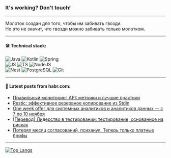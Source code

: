 ### It's working? Don't touch!

---
Молоток создан для того, чтобы им забивать гвозди. <br>
Но это не значит, что гвозди можно забивать только молотком.

---

#### 🛠️ Technical stack:

![Java](https://img.shields.io/badge/Java-informational?logo=Oracle&style=flat&logoColor=white&color=FF4500)
![Kotlin](https://img.shields.io/badge/Kotlin-informational?logo=Kotlin&style=flat&logoColor=white&color=774D97)
![Spring](https://img.shields.io/badge/SpringBoot-informational?logo=SpringBoot&style=flat&logoColor=white&color=6DB33F) <br>
![JS](https://img.shields.io/badge/JS-informational?logo=javaScript&style=flat&logoColor=black&color=F7Df1E)
![TS](https://img.shields.io/badge/TypeScript-informational?logo=typeScript&style=flat&logoColor=black&color=0667A8)
![NodeJS](https://img.shields.io/badge/NodeJS-informational?logo=node.js&style=flat&logoColor=white&color=70A760) <br>
![Nest](https://img.shields.io/badge/NestJS-informational?logo=NestJS&style=flat&logoColor=white&color=E0234E)
![PostgreSQL](https://img.shields.io/badge/PostgreSQL-informational?logo=PostgreSQL&style=flat&logoColor=white&color=DAA520)
![Git](https://img.shields.io/badge/Git-informational?logo=git&style=flat&logoColor=white&color=778899)

___

#### 💬 Latest posts from habr.com:

<!-- BLOG-POST-LIST:START -->
- [Правильный мониторинг API: метрики и лучшие практики](https://habr.com/ru/companies/ru_mts/articles/769646/?utm_source=habrahabr&utm_medium=rss&utm_campaign=769646)
- [Restic: эффективное резервное копирование из Stdin](https://habr.com/ru/articles/769622/?utm_source=habrahabr&utm_medium=rss&utm_campaign=769622)
- [One week offer для системных аналитиков и аналитиков данных — с 7 по 10 ноября](https://habr.com/ru/companies/sportmaster_lab/articles/769618/?utm_source=habrahabr&utm_medium=rss&utm_campaign=769618)
- [[Перевод] Лидерство в тестировании: тестирование, основанное на рисках](https://habr.com/ru/articles/769524/?utm_source=habrahabr&utm_medium=rss&utm_campaign=769524)
- [Потерял месяц согласований, психанул. Теперь только платные брифы](https://habr.com/ru/articles/769570/?utm_source=habrahabr&utm_medium=rss&utm_campaign=769570)
<!-- BLOG-POST-LIST:END -->

---
[![Top Langs](https://github-readme-stats-git-master-advtsetting-gmailcom.vercel.app/api/top-langs/?username=zloylis&langs_count=10&hide_title=false&title_color=e6edf3&size_weight=0.5&count_weight=0.5&layout=compact&hide_border=true&theme=dracula)](https://github.com/zloylis)

<!-- ![GitHub stats](https://github-readme-stats-git-master-advtsetting-gmailcom.vercel.app/api?username=zloylis&show_icons=true&hide_border=true&theme=dracula&hide_title=true&include_all_commits=true&count_private=true&hide=contribs&hide_rank=true) -->

